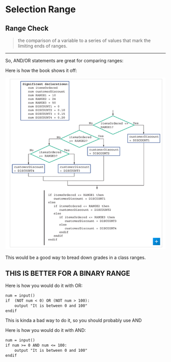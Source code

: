 # Selection Range



## Range Check

> the comparison of a variable to a series of values that mark the limiting ends of ranges.



-------


So, AND/OR statements are great for comparing ranges:

Here is how the book shows it off:


![selection_range.png](assets/selection_range.png)

This would be a good way to bread down grades in a class ranges.

## THIS IS BETTER FOR A BINARY RANGE

Here is how you would do it with OR:

```
num = input()
if  (NOT num < 0) OR (NOT num > 100):
    output "It is between 0 and 100"
endif
```

This is kinda a bad way to do it, so you should probably use AND

Here is how you would do it with AND:

```
num = input()
if num >= 0 AND num <= 100:
    output "It is between 0 and 100"
endif
```
